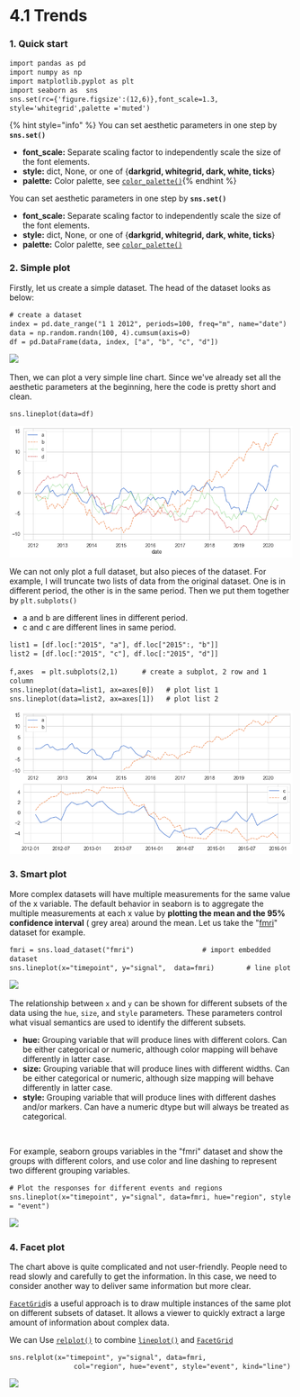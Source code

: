 # 4.1 Trends

### 1. Quick start

```text
import pandas as pd
import numpy as np
import matplotlib.pyplot as plt​
import seaborn as  sns
sns.set(rc={'figure.figsize':(12,6)},font_scale=1.3, style='whitegrid',palette ='muted')
```

{% hint style="info" %}
You can set aesthetic parameters in one step by **`sns.set()`**

* **font\_scale:** Separate scaling factor to independently scale the size of the font elements.
* **style:** dict, None, or one of {**darkgrid, whitegrid, dark, white, ticks**}
* **palette:** Color palette, see [`color_palette()`](https://seaborn.pydata.org/generated/seaborn.color_palette.html#seaborn.color_palette)​
{% endhint %}

You can set aesthetic parameters in one step by **`sns.set()`**

* **font\_scale:** Separate scaling factor to independently scale the size of the font elements.
* **style:** dict, None, or one of {**darkgrid, whitegrid, dark, white, ticks**}
* **palette:** Color palette, see [`color_palette()`](https://seaborn.pydata.org/generated/seaborn.color_palette.html#seaborn.color_palette)​

### 2. Simple plot <a id="simple-plot"></a>

Firstly, let us create a simple dataset. The head of the dataset looks as below:

```text
# create a dataset
index = pd.date_range("1 1 2012", periods=100, freq="m", name="date")
data = np.random.randn(100, 4).cumsum(axis=0)
df = pd.DataFrame(data, index, ["a", "b", "c", "d"])
```

![](https://gblobscdn.gitbook.com/assets%2F-MB-ky7fVqjeXA6EcAbW%2F-MBTcGrhz-qfdEY-5vA_%2F-MBUUil8IwcoGpx7anZy%2Frandom%20dataset.png?alt=media&token=98cd4fcf-2c71-47ea-b368-173991681f36)

Then, we can plot a very simple line chart. Since we've already set all the aesthetic parameters at the beginning, here the code is pretty short and clean.

```text
sns.lineplot(data=df)
```

![](../.gitbook/assets/download%20%287%29.png)

We can not only plot a full dataset, but also pieces of the dataset. For example, I will truncate two lists of data from the original dataset. One is in different period, the other is in the same period. Then we put them together by `plt.subplots()`‌

* a and b are different lines in different period.
* c and c are different lines in same period.

```text
list1 = [df.loc[:"2015", "a"], df.loc["2015":, "b"]]
list2 = [df.loc[:"2015", "c"], df.loc[:"2015", "d"]]

​f,axes  = plt.subplots(2,1)      # create a subplot, 2 row and 1 column  
sns.lineplot(data=list1, ax=axes[0])   # plot list 1  
sns.lineplot(data=list2, ax=axes[1])   # plot list 2
```

![](../.gitbook/assets/lineplot2.png)

###  <a id="smart-plot"></a>

### 3. Smart plot <a id="smart-plot"></a>

More complex datasets will have multiple measurements for the same value of the x variable. The default behavior in seaborn is to aggregate the multiple measurements at each x value by **plotting the mean and the 95% confidence interval** \( grey area\) around the mean. Let us take the "[fmri](https://github.com/mwaskom/seaborn-data/blob/master/fmri.csv)" dataset for example.

```text
fmri = sns.load_dataset("fmri")                 # import embedded dataset 
sns.lineplot(x="timepoint", y="signal",  data=fmri)        # line plot
```

![](https://gblobscdn.gitbook.com/assets%2F-MB-ky7fVqjeXA6EcAbW%2F-MBTcGrhz-qfdEY-5vA_%2F-MBUOyqzmGPjKqHbmgSA%2Fsimplelineplot.png?alt=media&token=2f16cc66-cd31-42e5-8fe9-ccb14286f010)

The relationship between `x` and `y` can be shown for different subsets of the data using the `hue`, `size`, and `style` parameters. These parameters control what visual semantics are used to identify the different subsets.

* **hue:** Grouping variable that will produce lines with different colors. Can be either categorical or numeric, although color mapping will behave differently in latter case.
* **size:** Grouping variable that will produce lines with different widths. Can be either categorical or numeric, although size mapping will behave differently in latter case.
* **style:** Grouping variable that will produce lines with different dashes and/or markers. Can have a numeric dtype but will always be treated as categorical.

‌

For example, seaborn groups variables in the "fmri" dataset and show the groups with different colors, and use color and line dashing to represent two different grouping variables.

```text
# Plot the responses for different events and regions
sns.lineplot(x="timepoint", y="signal", data=fmri, hue="region", style = "event")
```

![](https://gblobscdn.gitbook.com/assets%2F-MB-ky7fVqjeXA6EcAbW%2F-MBTcGrhz-qfdEY-5vA_%2F-MBUPypOLsbtAFRtJq0r%2Fdownload.png?alt=media&token=d5377c14-29e1-462d-af36-f4e0f5c1fe79)

### 4. Facet plot <a id="facet-plot"></a>

The chart above is quite complicated and not user-friendly. People need to read slowly and carefully to get the information. In this case, we need to consider another way to deliver same information but more clear.‌

​[`FacetGrid`](https://seaborn.pydata.org/generated/seaborn.FacetGrid.html#seaborn.FacetGrid)is a useful approach is to draw multiple instances of the same plot on different subsets of dataset. It allows a viewer to quickly extract a large amount of information about complex data.‌

We can Use [`relplot()`](https://seaborn.pydata.org/generated/seaborn.relplot.html#seaborn.relplot) to combine [`lineplot()`](https://seaborn.pydata.org/generated/seaborn.lineplot.html#seaborn.lineplot) and [`FacetGrid`](https://seaborn.pydata.org/generated/seaborn.FacetGrid.html#seaborn.FacetGrid)​

```text
sns.relplot(x="timepoint", y="signal", data=fmri,
                col="region", hue="event", style="event", kind="line")
```

![](https://gblobscdn.gitbook.com/assets%2F-MB-ky7fVqjeXA6EcAbW%2F-MBTcGrhz-qfdEY-5vA_%2F-MBUcuq3FYeXAEOEC-UK%2Ffacet%20plot.png?alt=media&token=12f7912b-35f0-4d0b-aeb2-8b7667130919)

